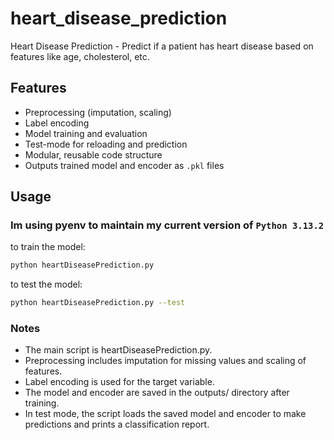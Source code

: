 # heart_disease_prediction

Heart Disease Prediction - Predict if a patient has heart disease based on features like age, cholesterol, etc.

## Features
- Preprocessing (imputation, scaling)
- Label encoding
- Model training and evaluation
- Test-mode for reloading and prediction
- Modular, reusable code structure
- Outputs trained model and encoder as `.pkl` files

## Usage

### Im using pyenv to maintain my current version of `Python 3.13.2`


to train the model:
```bash
python heartDiseasePrediction.py
```
to test the model:
```bash
python heartDiseasePrediction.py --test
```


### Notes
- The main script is heartDiseasePrediction.py.
- Preprocessing includes imputation for missing values and scaling of features.
- Label encoding is used for the target variable.
- The model and encoder are saved in the outputs/ directory after training.
- In test mode, the script loads the saved model and encoder to make predictions and prints a classification report.
